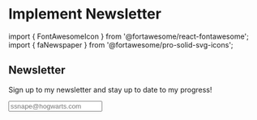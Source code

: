 Implement Newsletter
=====================
import { FontAwesomeIcon } from '@fortawesome/react-fontawesome';
import { faNewspaper } from '@fortawesome/pro-solid-svg-icons';
<div className="newsletterPanel">
    <div className="newsletterPanel__heading">
  	    <FontAwesomeIcon icon={faNewspaper}  className="newsletterIcon"/>
  		<h2 className="newsletter__heading">Newsletter</h2>
  	</div>
  	<div className="newsletter__content">
  	    <p>Sign up to my newsletter and stay up to date to my progress!</p>
  		<form>
  		    <input className="input__subscribe" placeholder="ssnape@hogwarts.com" type="email" name="email"/>
  		</form>
  	</div>
</div>